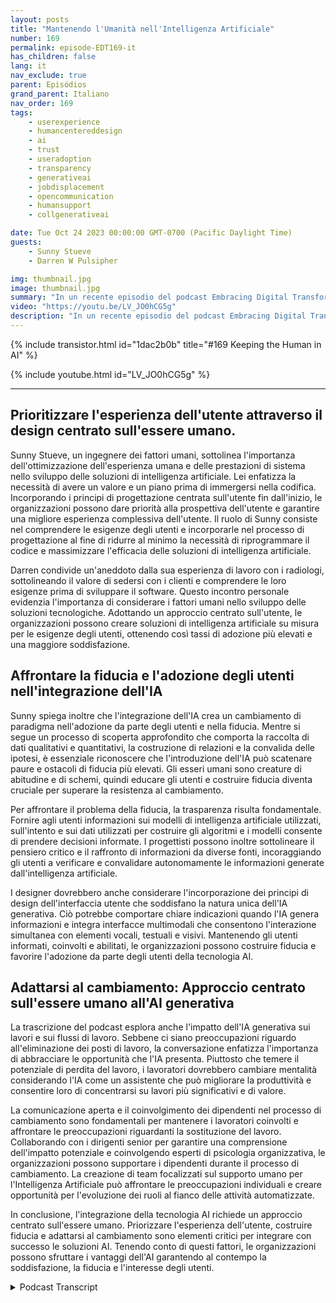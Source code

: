```yaml
---
layout: posts
title: "Mantenendo l'Umanità nell'Intelligenza Artificiale"
number: 169
permalink: episode-EDT169-it
has_children: false
lang: it
nav_exclude: true
parent: Episódios
grand_parent: Italiano
nav_order: 169
tags:
    - userexperience
    - humancentereddesign
    - ai
    - trust
    - useradoption
    - transparency
    - generativeai
    - jobdisplacement
    - opencommunication
    - humansupport
    - collgenerativeai

date: Tue Oct 24 2023 00:00:00 GMT-0700 (Pacific Daylight Time)
guests:
    - Sunny Stueve
    - Darren W Pulsipher

img: thumbnail.jpg
image: thumbnail.jpg
summary: "In un recente episodio del podcast Embracing Digital Transformation, l'ospite Darren Pulsipher, Chief Solution Architect del settore pubblico presso Intel, intervista Sunny Stueve, responsabile di Human Centered AI presso Leidos. Il podcast approfondisce l'importanza del design centrato sull'essere umano e dell'esperienza utente nell'integrazione della tecnologia dell'intelligenza artificiale."
video: "https://youtu.be/LV_JO0hCG5g"
description: "In un recente episodio del podcast Embracing Digital Transformation, l'ospite Darren Pulsipher, Chief Solution Architect del settore pubblico presso Intel, intervista Sunny Stueve, responsabile di Human Centered AI presso Leidos. Il podcast approfondisce l'importanza del design centrato sull'essere umano e dell'esperienza utente nell'integrazione della tecnologia dell'intelligenza artificiale."
---
```


<div>
{% include transistor.html id="1dac2b0b" title="#169 Keeping the Human in AI" %}

{% include youtube.html id="LV_JO0hCG5g" %}
</div>

---

## Prioritizzare l'esperienza dell'utente attraverso il design centrato sull'essere umano.

Sunny Stueve, un ingegnere dei fattori umani, sottolinea l'importanza dell'ottimizzazione dell'esperienza umana e delle prestazioni di sistema nello sviluppo delle soluzioni di intelligenza artificiale. Lei enfatizza la necessità di avere un valore e un piano prima di immergersi nella codifica. Incorporando i principi di progettazione centrata sull'utente fin dall'inizio, le organizzazioni possono dare priorità alla prospettiva dell'utente e garantire una migliore esperienza complessiva dell'utente. Il ruolo di Sunny consiste nel comprendere le esigenze degli utenti e incorporarle nel processo di progettazione al fine di ridurre al minimo la necessità di riprogrammare il codice e massimizzare l'efficacia delle soluzioni di intelligenza artificiale.

Darren condivide un'aneddoto dalla sua esperienza di lavoro con i radiologi, sottolineando il valore di sedersi con i clienti e comprendere le loro esigenze prima di sviluppare il software. Questo incontro personale evidenzia l'importanza di considerare i fattori umani nello sviluppo delle soluzioni tecnologiche. Adottando un approccio centrato sull'utente, le organizzazioni possono creare soluzioni di intelligenza artificiale su misura per le esigenze degli utenti, ottenendo così tassi di adozione più elevati e una maggiore soddisfazione.

## Affrontare la fiducia e l'adozione degli utenti nell'integrazione dell'IA

Sunny spiega inoltre che l'integrazione dell'IA crea un cambiamento di paradigma nell'adozione da parte degli utenti e nella fiducia. Mentre si segue un processo di scoperta approfondito che comporta la raccolta di dati qualitativi e quantitativi, la costruzione di relazioni e la convalida delle ipotesi, è essenziale riconoscere che l'introduzione dell'IA può scatenare paure e ostacoli di fiducia più elevati. Gli esseri umani sono creature di abitudine e di schemi, quindi educare gli utenti e costruire fiducia diventa cruciale per superare la resistenza al cambiamento.

Per affrontare il problema della fiducia, la trasparenza risulta fondamentale. Fornire agli utenti informazioni sui modelli di intelligenza artificiale utilizzati, sull'intento e sui dati utilizzati per costruire gli algoritmi e i modelli consente di prendere decisioni informate. I progettisti possono inoltre sottolineare il pensiero critico e il raffronto di informazioni da diverse fonti, incoraggiando gli utenti a verificare e convalidare autonomamente le informazioni generate dall'intelligenza artificiale.

I designer dovrebbero anche considerare l'incorporazione dei principi di design dell'interfaccia utente che soddisfano la natura unica dell'IA generativa. Ciò potrebbe comportare chiare indicazioni quando l'IA genera informazioni e integra interfacce multimodali che consentono l'interazione simultanea con elementi vocali, testuali e visivi. Mantenendo gli utenti informati, coinvolti e abilitati, le organizzazioni possono costruire fiducia e favorire l'adozione da parte degli utenti della tecnologia AI.

## Adattarsi al cambiamento: Approccio centrato sull'essere umano all'AI generativa

La trascrizione del podcast esplora anche l'impatto dell'IA generativa sui lavori e sui flussi di lavoro. Sebbene ci siano preoccupazioni riguardo all'eliminazione dei posti di lavoro, la conversazione enfatizza l'importanza di abbracciare le opportunità che l'IA presenta. Piuttosto che temere il potenziale di perdita del lavoro, i lavoratori dovrebbero cambiare mentalità considerando l'IA come un assistente che può migliorare la produttività e consentire loro di concentrarsi su lavori più significativi e di valore.

La comunicazione aperta e il coinvolgimento dei dipendenti nel processo di cambiamento sono fondamentali per mantenere i lavoratori coinvolti e affrontare le preoccupazioni riguardanti la sostituzione del lavoro. Collaborando con i dirigenti senior per garantire una comprensione dell'impatto potenziale e coinvolgendo esperti di psicologia organizzativa, le organizzazioni possono supportare i dipendenti durante il processo di cambiamento. La creazione di team focalizzati sul supporto umano per l'Intelligenza Artificiale può affrontare le preoccupazioni individuali e creare opportunità per l'evoluzione dei ruoli al fianco delle attività automatizzate.

In conclusione, l'integrazione della tecnologia AI richiede un approccio centrato sull'essere umano. Priorizzare l'esperienza dell'utente, costruire fiducia e adattarsi al cambiamento sono elementi critici per integrare con successo le soluzioni AI. Tenendo conto di questi fattori, le organizzazioni possono sfruttare i vantaggi dell'AI garantendo al contempo la soddisfazione, la fiducia e l'interesse degli utenti.



<details>
<summary> Podcast Transcript </summary>

<p></p>

</details>
